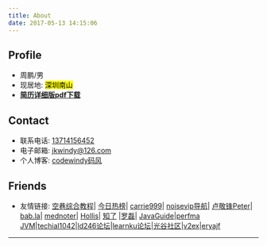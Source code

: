 ```yaml
---
title: About
date: 2017-05-13 14:15:06
---
```

Profile
---

* 周鹏/男
* 现居地:   <font style="color:black; background:yellow">深圳南山</font>
*  **[简历详细版pdf下载](https://codewindy.github.io/resume/周鹏-Java开发-简历2021.pdf)**


Contact
---

-  联系电话: <kdm>[13714156452](tel://13714156452)</kdm>
-  电子邮箱: [jkwindy@126.com](mailto:jkwindy@126.com)
-  个人博客: [codewindy码风](https://codewindy.github.io/)


Friends
---
- 友情链接:  [空巷综合教程](https://ikays.im/category/%e7%bb%bc%e5%90%88%e6%95%99%e7%a8%8b)| [今日热榜](https://tophub.today/)| [carrie999](https://carrie999.github.io/carrie/post/btc/)| [noisevip导航](https://noisevip.cn/)| [卢敬锋Peter](https://ljf.com/archives/)| [bab.la](https://en.bab.la/dictionary/japanese-english/おい)| [mednoter](https://mednoter.com/)| [Hollis](https://www.hollischuang.com/)|  [知了](https://zhile.io/) |[罗磊](https://luolei.org/)| [JavaGuide](https://github.com/Snailclimb/JavaGuide)|[perfma JVM](https://www.perfma.com/product/opts)|[techial1042](https://github.com/techial1042/Blog/issues)|[ld246论坛](https://ld246.com/)|[learnku论坛](https://learnku.com/java)|[光谷社区](http://www.guanggoo.com/node/finance)|[v2ex](http://www.v2ex.com)|[eryajf](http://wiki.eryajf.net)

---

